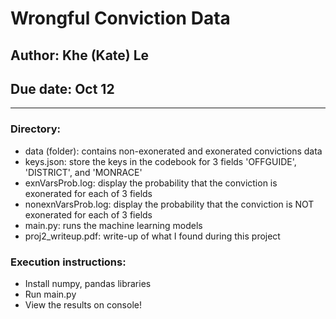 # Wrongful Conviction Data
## Author: Khe (Kate) Le
## Due date: Oct 12
---

### Directory: 
- data (folder): contains non-exonerated and exonerated convictions data
- keys.json: store the keys in the codebook for 3 fields 'OFFGUIDE', 'DISTRICT', and 'MONRACE'
- exnVarsProb.log: display the probability that the conviction is exonerated for each of 3 fields
- nonexnVarsProb.log: display the probability that the conviction is NOT exonerated for each of 3 fields
- main.py: runs the machine learning models
- proj2_writeup.pdf: write-up of what I found during this project

### Execution instructions:
 - Install numpy, pandas libraries
 - Run main.py
 - View the results on console!
